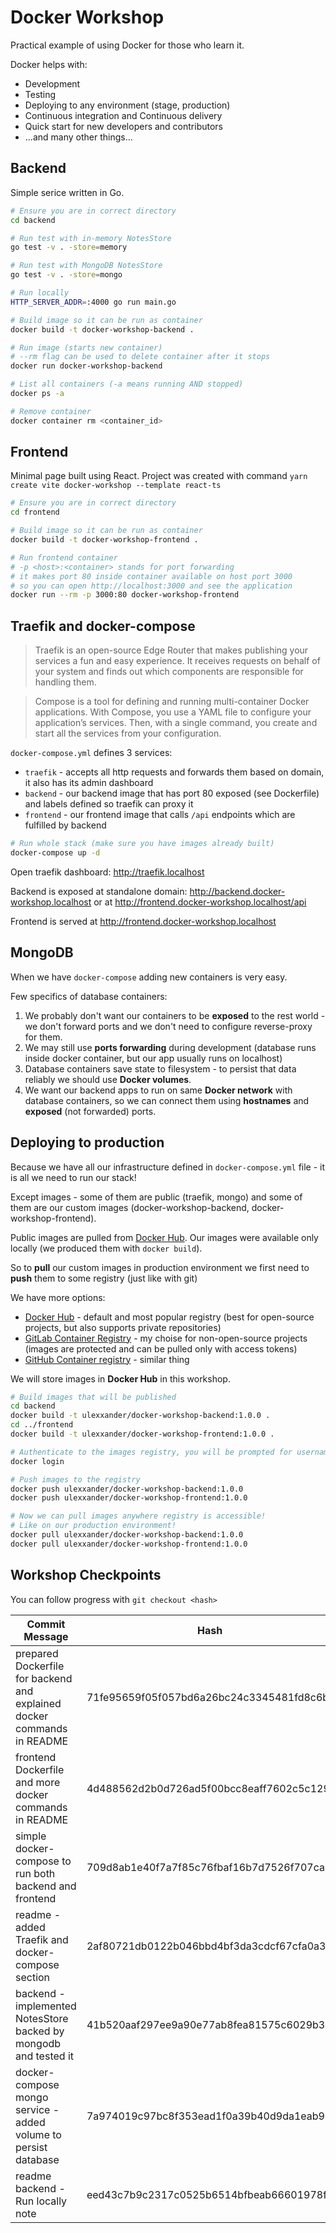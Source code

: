 # Docker Workshop

Practical example of using Docker for those who learn it.

Docker helps with:

- Development
- Testing
- Deploying to any environment (stage, production)
- Continuous integration and Continuous delivery
- Quick start for new developers and contributors
- ...and many other things...

## Backend

Simple serice written in Go.

```sh
# Ensure you are in correct directory
cd backend
```

```sh
# Run test with in-memory NotesStore
go test -v . -store=memory

# Run test with MongoDB NotesStore
go test -v . -store=mongo
```

```sh
# Run locally
HTTP_SERVER_ADDR=:4000 go run main.go
```

```sh
# Build image so it can be run as container
docker build -t docker-workshop-backend .
```

```sh
# Run image (starts new container)
# --rm flag can be used to delete container after it stops
docker run docker-workshop-backend
```

```sh
# List all containers (-a means running AND stopped)
docker ps -a
```

```sh
# Remove container
docker container rm <container_id>
```

## Frontend

Minimal page built using React. Project was created with command `yarn create vite docker-workshop --template react-ts`

```sh
# Ensure you are in correct directory
cd frontend
```

```sh
# Build image so it can be run as container
docker build -t docker-workshop-frontend .
```

```sh
# Run frontend container
# -p <host>:<container> stands for port forwarding
# it makes port 80 inside container available on host port 3000
# so you can open http://localhost:3000 and see the application
docker run --rm -p 3000:80 docker-workshop-frontend
```

## Traefik and docker-compose

> Traefik is an open-source Edge Router that makes publishing your services a fun and easy experience. It receives requests on behalf of your system and finds out which components are responsible for handling them.

> Compose is a tool for defining and running multi-container Docker applications. With Compose, you use a YAML file to configure your application’s services. Then, with a single command, you create and start all the services from your configuration.

`docker-compose.yml` defines 3 services:

- `traefik` - accepts all http requests and forwards them based on domain, it also has its admin dashboard
- `backend` - our backend image that has port 80 exposed (see Dockerfile) and labels defined so traefik can proxy it
- `frontend` - our frontend image that calls `/api` endpoints which are fulfilled by backend

```sh
# Run whole stack (make sure you have images already built)
docker-compose up -d
```

Open traefik dashboard: http://traefik.localhost

Backend is exposed at standalone domain: http://backend.docker-workshop.localhost or at http://frontend.docker-workshop.localhost/api

Frontend is served at http://frontend.docker-workshop.localhost

## MongoDB

When we have `docker-compose` adding new containers is very easy.

Few specifics of database containers:

1. We probably don't want our containers to be **exposed** to the rest world - we don't forward ports and we don't need to configure reverse-proxy for them.
2. We may still use **ports forwarding** during development (database runs inside docker container, but our app usually runs on localhost)
3. Database containers save state to filesystem - to persist that data reliably we should use **Docker volumes**.
4. We want our backend apps to run on same **Docker network** with database containers, so we can connect them using **hostnames** and **exposed** (not forwarded) ports.

## Deploying to production

Because we have all our infrastructure defined in `docker-compose.yml` file - it is all we need to run our stack!

Except images - some of them are public (traefik, mongo) and some of them are our custom images (docker-workshop-backend, docker-workshop-frontend).

Public images are pulled from [Docker Hub](https://hub.docker.com/).
Our images were available only locally (we produced them with `docker build`).

So to **pull** our custom images in production environment we first need to **push** them to some registry (just like with git)

We have more options:

- [Docker Hub](https://hub.docker.com/) - default and most popular registry (best for open-source projects, but also supports private repositories)
- [GitLab Container Registry](https://docs.gitlab.com/ee/user/packages/container_registry) - my choise for non-open-source projects (images are protected and can be pulled only with access tokens)
- [GitHub Container registry](https://docs.github.com/en/packages/working-with-a-github-packages-registry/working-with-the-container-registry) - similar thing

We will store images in **Docker Hub** in this workshop.

```sh
# Build images that will be published
cd backend
docker build -t ulexxander/docker-workshop-backend:1.0.0 .
cd ../frontend
docker build -t ulexxander/docker-workshop-frontend:1.0.0 .
```

```sh
# Authenticate to the images registry, you will be prompted for username and password
docker login
```

```sh
# Push images to the registry
docker push ulexxander/docker-workshop-backend:1.0.0
docker push ulexxander/docker-workshop-frontend:1.0.0
```

```sh
# Now we can pull images anywhere registry is accessible!
# Like on our production environment!
docker pull ulexxander/docker-workshop-backend:1.0.0
docker pull ulexxander/docker-workshop-frontend:1.0.0
```

## Workshop Checkpoints

You can follow progress with `git checkout <hash>`

| Commit Message                                                          | Hash                                     |
| ----------------------------------------------------------------------- | ---------------------------------------- |
| prepared Dockerfile for backend and explained docker commands in README | 71fe95659f05f057bd6a26bc24c3345481fd8c6b |
| frontend Dockerfile and more docker commands in README                  | 4d488562d2b0d726ad5f00bcc8eaff7602c5c129 |
| simple docker-compose to run both backend and frontend                  | 709d8ab1e40f7a7f85c76fbaf16b7d7526f707ca |
| readme - added Traefik and docker-compose section                       | 2af80721db0122b046bbd4bf3da3cdcf67cfa0a3 |
| backend - implemented NotesStore backed by mongodb and tested it        | 41b520aaf297ee9a90e77ab8fea81575c6029b39 |
| docker-compose mongo service - added volume to persist database         | 7a974019c97bc8f353ead1f0a39b40d9da1eab98 |
| readme backend - Run locally note                                       | eed43c7b9c2317c0525b6514bfbeab66601978f1 |
